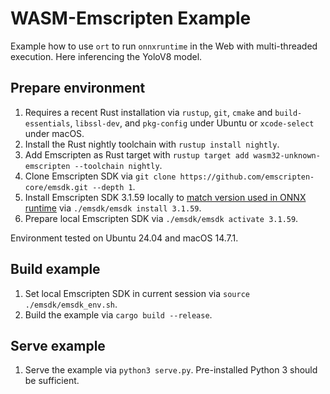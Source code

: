 # WASM-Emscripten Example
Example how to use `ort` to run `onnxruntime` in the Web with multi-threaded execution. Here inferencing the YoloV8 model.

## Prepare environment
1. Requires a recent Rust installation via `rustup`, `git`, `cmake` and `build-essentials`, `libssl-dev`, and `pkg-config` under Ubuntu or `xcode-select` under macOS.
1. Install the Rust nightly toolchain with `rustup install nightly`.
1. Add Emscripten as Rust target with `rustup target add wasm32-unknown-emscripten --toolchain nightly`.
1. Clone Emscripten SDK via `git clone https://github.com/emscripten-core/emsdk.git --depth 1`.
1. Install Emscripten SDK 3.1.59 locally to [match version used in ONNX runtime](https://github.com/microsoft/onnxruntime/blob/1d97d6ef55433298dee58634b0ea59f736e8a72e/.gitmodules#L10) via `./emsdk/emsdk install 3.1.59`.
1. Prepare local Emscripten SDK via `./emsdk/emsdk activate 3.1.59`.

Environment tested on Ubuntu 24.04 and macOS 14.7.1.

## Build example
1. Set local Emscripten SDK in current session via `source ./emsdk/emsdk_env.sh`.
1. Build the example via `cargo build --release`.

## Serve example
1. Serve the example via `python3 serve.py`. Pre-installed Python 3 should be sufficient.